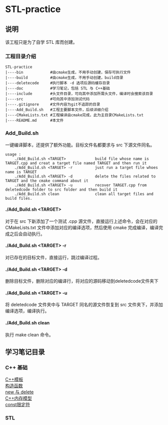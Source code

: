 # STL-practice
## 说明
该工程只是为了自学 STL 库而创建。

### 工程目录介绍
```shell
STL-practice
|----bin            #由cmake生成，不用手动创建，保存可执行文件
|----build          #由cmake生成，不用手动创建，build目录
|----deletecode     #执行脚本 -d 选项后源码缓存目录
|----doc            #学习笔记，包括 STL 与 C++基础
|----include        #头文件目录，可向其中添加所需头文件，编译时会搜索该目录
|----src            #可向其中添加测试代码
|----.gitignore     #文件内容为git不追踪的目录
|----Add_Build.sh   #工程主要脚本文件，后续详细介绍
|----CMakeLists.txt #工程编译由cmake完成，此为主目录CMakeLists.txt
|----README.md      #本文件
``` 
### Add_Build.sh
一键编译脚本，还提供了额外功能。目标文件名都要求与 src 下源文件同名。
```shell
usage :
    ./Add_Build.sh <TARGET>             build file whose name is TARGET.cpp and creat a target file named TARGET and then run it
    ./Add_Build.sh <TARGET> -r          just run a target file whoes name is TARGET
    ./Add_Build.sh <TARGET> -d          delete the files related to TARGET and the cmake command about it
    ./Add_Build.sh <TARGET> -u          recover TARGET.cpp from deletedcode folder to src folder and then build it
    ./Add_Build.sh clean                clean all target files and build files.
```
#### ./Add_Build.sh \<TARGET\>
对于在 src 下新添加了一个测试 .cpp 源文件，直接运行上述命令，会在对应的 CMakeLists.txt 文件中添加对应的编译选项，然后使用 cmake 完成编译，编译完成之后会自动执行。
#### ./Add_Build.sh \<TARGET\> -r
对已存在的目标文件，直接运行，跳过编译过程。
#### ./Add_Build.sh \<TARGET\> -d
删除目标文件，删除对应的编译行，将对应的源码移动到deletedcode文件夹下
#### ./Add_Build.sh \<TARGET\> -u
将 deletedcode 文件夹中与 TARGET 同名的源文件恢复到 src 文件夹下，并添加编译选项，编译执行。
#### ./Add_Build.sh clean
执行 make clean 命令。


## 学习笔记目录
### C++ 基础
[C++模板](./doc/模板.md)\
[构造函数](./doc/构造函数.md)\
[new 与 delete](./doc/有关于new和delete.md)\
[C++内存模型](./doc/内存模型.md)\
[const限定符](./doc/const限定符.md)
### STL
